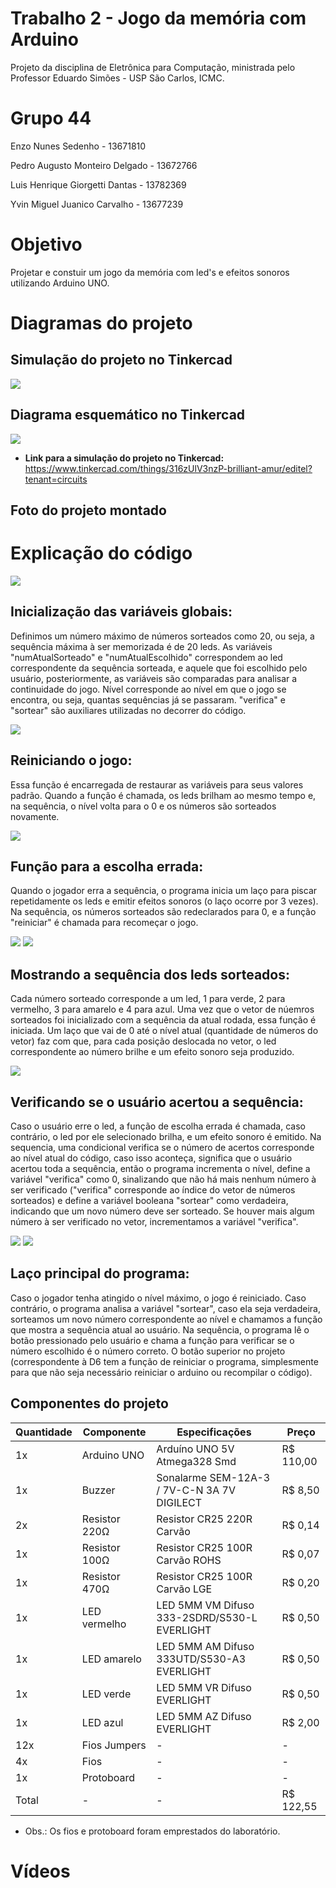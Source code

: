 # Trabalho 2 - Jogo da memória com Arduino

Projeto da disciplina de Eletrônica para Computação, ministrada pelo Professor Eduardo Simões - USP São Carlos, ICMC.


# Grupo 44
Enzo Nunes Sedenho - 13671810

Pedro Augusto Monteiro Delgado - 13672766

Luis Henrique Giorgetti Dantas - 13782369

Yvin Miguel Juanico Carvalho - 13677239


# Objetivo
Projetar e constuir um jogo da memória com led's e efeitos sonoros utilizando Arduino UNO.


# Diagramas do projeto 

## Simulação do projeto no Tinkercad

<img src="https://i.imgur.com/TExPbqC.png">

## Diagrama esquemático no Tinkercad

<img src="https://i.imgur.com/KfnWCMk.png">

* **Link para a simulação do projeto no Tinkercad:** https://www.tinkercad.com/things/316zUlV3nzP-brilliant-amur/editel?tenant=circuits

## Foto do projeto montado

# Explicação do código

<img src="https://i.imgur.com/DDXITig.png">

## Inicialização das variáveis globais:
Definimos um número máximo de números sorteados como 20, ou seja, a sequência máxima à ser memorizada é de 20 leds.
As variáveis "numAtualSorteado" e "numAtualEscolhido" correspondem ao led correspondente da sequência sorteada, e aquele que foi escolhido pelo usuário, posteriormente, as variáveis são comparadas para analisar a continuidade do jogo.
Nível corresponde ao nível em que o jogo se encontra, ou seja, quantas sequências já se passaram.
"verifica" e "sortear" são auxiliares utilizadas no decorrer do código.

<img src="https://i.imgur.com/rnqmxho.png">

## Reiniciando o jogo:
Essa função é encarregada de restaurar as variáveis para seus valores padrão.
Quando a função é chamada, os leds brilham ao mesmo tempo e, na sequência, o nível volta para o 0 e os números são sorteados novamente.

<img src="https://i.imgur.com/3HcBvsu.png">

## Função para a escolha errada:
Quando o jogador erra a sequência, o programa inicia um laço para piscar repetidamente os leds e emitir efeitos sonoros (o laço ocorre por 3 vezes).
Na sequência, os números sorteados são redeclarados para 0, e a função "reiniciar" é chamada para recomeçar o jogo.

<img src="https://i.imgur.com/IY2SMWS.png">

<img src="https://i.imgur.com/rb3qi1F.png">

## Mostrando a sequência dos leds sorteados:
Cada número sorteado corresponde a um led, 1 para verde, 2 para vermelho, 3 para amarelo e 4 para azul.
Uma vez que o vetor de núemros sorteados foi inicializado com a sequência da atual rodada, essa função é iniciada.
Um laço que vai de 0 até o nível atual (quantidade de números do vetor) faz com que, para cada posição deslocada no vetor, o led correspondente ao número brilhe e um efeito sonoro seja produzido.

<img src="https://i.imgur.com/uK3prFK.png">

## Verificando se o usuário acertou a sequência:
Caso o usuário erre o led, a função de escolha errada é chamada, caso contrário, o led por ele selecionado brilha, e um efeito sonoro é emitido.
Na sequencia, uma condicional verifica se o número de acertos corresponde ao nível atual do código, caso isso aconteça, significa que o usuário acertou toda a sequência, então o programa incrementa o nível, define a variável "verifica" como 0, sinalizando que não há mais nenhum número à ser verificado ("verifica" corresponde ao índice do vetor de números sorteados) e define a variável booleana "sortear" como verdadeira, indicando que um novo número deve ser sorteado.
Se houver mais algum número à ser verificado no vetor, incrementamos a variável "verifica".

<img src="https://i.imgur.com/J7aBFof.png">

<img src="https://i.imgur.com/YtT0WJr.png">

## Laço principal do programa:
Caso o jogador tenha atingido o nível máximo, o jogo é reiniciado.
Caso contrário, o programa analisa a variável "sortear", caso ela seja verdadeira, sorteamos um novo número correspondente ao nível e chamamos a função que mostra a sequência atual ao usuário.
Na sequência, o programa lê o botão pressionado pelo usuário e chama a função para verificar se o número escolhido é o número correto. 
O botão superior no projeto (correspondente à D6 tem a função de reiniciar o programa, simplesmente para que não seja necessário reiniciar o arduino ou recompilar o código).


## Componentes do projeto

|  Quantidade  |  Componente  |  Especificações  |  Preço  |
|---|---|---|---|
| 1x | Arduino UNO | Arduíno UNO 5V Atmega328 Smd | R$ 110,00 |
| 1x | Buzzer | Sonalarme SEM-12A-3 / 7V-C-N 3A 7V DIGILECT| R$ 8,50 |
| 2x | Resistor 220Ω | Resistor CR25 220R Carvão | R$ 0,14 |
| 1x | Resistor 100Ω | Resistor CR25 100R Carvão ROHS | R$ 0,07 |
| 1x | Resistor 470Ω | Resistor CR25 100R Carvão LGE | R$ 0,20 |
| 1x | LED vermelho | LED 5MM VM Difuso 333-2SDRD/S530-L EVERLIGHT | R$ 0,50 |
| 1x | LED amarelo | LED 5MM AM Difuso 333UTD/S530-A3 EVERLIGHT | R$ 0,50 |
| 1x | LED verde | LED 5MM VR Difuso EVERLIGHT | R$ 0,50 |
| 1x | LED azul | LED 5MM AZ Difuso EVERLIGHT | R$ 2,00 |
| 12x | Fios Jumpers | - | - |
| 4x | Fios | - | - |
| 1x | Protoboard | - | - |
| Total | - | - | R$ 122,55 |

* Obs.: Os fios e protoboard foram emprestados do laboratório.



# Vídeos
